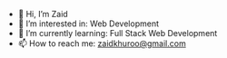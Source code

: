 - 👋 Hi, I’m Zaid
- 👀 I’m interested in: Web Development
- 🌱 I’m currently learning: Full Stack Web Development
- 📫 How to reach me: zaidkhuroo@gmail.com

<!---
zaidkhuroo/zaidkhuroo is a ✨ special ✨ repository because its `README.md` (this file) appears on your GitHub profile.
You can click the Preview link to take a look at your changes.
--->
